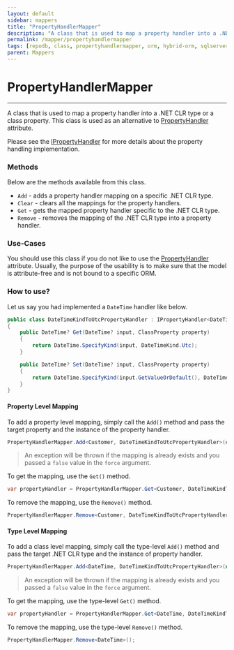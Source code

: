 ```yaml
---
layout: default
sidebar: mappers
title: "PropertyHandlerMapper"
description: "A class that is used to map a property handler into a .NET CLR type or a class property. This class is used as an alternative to PropertyHandler attribute."
permalink: /mapper/propertyhandlermapper
tags: [repodb, class, propertyhandlermapper, orm, hybrid-orm, sqlserver, sqlite, mysql, postgresql]
parent: Mappers
---
```


# PropertyHandlerMapper

---

A class that is used to map a property handler into a .NET CLR type or a class property. This class is used as an alternative to [PropertyHandler](/attribute/propertyhandler) attribute.

Please see the [IPropertyHandler](/interface/ipropertyhandler) for more details about the property handling implementation.

### Methods

Below are the methods available from this class.

- `Add` - adds a property handler mapping on a specific .NET CLR type.
- `Clear` - clears all the mappings for the property handlers.
- `Get` - gets the mapped property handler specific to the .NET CLR type.
- `Remove` - removes the mapping of the .NET CLR type into a property handler.

### Use-Cases

You should use this class if you do not like to use the [PropertyHandler](/attribute/propertyhandler) attribute. Usually, the purpose of the usability is to make sure that the model is attribute-free and is not bound to a specific ORM.

### How to use?

Let us say you had implemented a `DateTime` handler like below.

```csharp
public class DateTimeKindToUtcPropertyHandler : IPropertyHandler<DateTime?, DateTime?>
{
    public DateTime? Get(DateTime? input, ClassProperty property)
    {
        return DateTime.SpecifyKind(input, DateTimeKind.Utc);
    }

    public DateTime? Set(DateTime? input, ClassProperty property)
    {
        return DateTime.SpecifyKind(input.GetValueOrDefault(), DateTimeKind.Unspecified);
    }
}
```

#### Property Level Mapping

To add a property level mapping, simply call the `Add()` method and pass the target property and the instance of the property handler.

```csharp
PropertyHandlerMapper.Add<Customer, DateTimeKindToUtcPropertyHandler>(e => e.DateOfBirth, new DateTimeKindToUtcPropertyHandler(), true);
```

> An exception will be thrown if the mapping is already exists and you passed a `false` value in the `force` argument.

To get the mapping, use the `Get()` method.

```csharp
var propertyHandler = PropertyHandlerMapper.Get<Customer, DateTimeKindToUtcPropertyHandler>(e => e.DateOfBirth);
```

To remove the mapping, use the `Remove()` method.

```csharp
PropertyHandlerMapper.Remove<Customer, DateTimeKindToUtcPropertyHandler>(e => e.DateOfBirth);
```

#### Type Level Mapping

To add a class level mapping, simply call the type-level `Add()` method and pass the target .NET CLR type and the instance of property handler.

```csharp
PropertyHandlerMapper.Add<DateTime, DateTimeKindToUtcPropertyHandler>(new DateTimeKindToUtcPropertyHandler(), true);
```

> An exception will be thrown if the mapping is already exists and you passed a `false` value in the `force` argument.

To get the mapping, use the type-level `Get()` method.

```csharp
var propertyHandler = PropertyHandlerMapper.Get<DateTime, DateTimeKindToUtcPropertyHandler>();
```

To remove the mapping, use the type-level `Remove()` method.

```csharp
PropertyHandlerMapper.Remove<DateTime>();
```